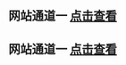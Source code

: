 ## 网站通道一 <a rel="nofollow noopener" href="https://377255.cc/" target="_blank">点击查看</a>
## 网站通道一 <a rel="nofollow noopener" href="https://377255.cc/" target="_blank">点击查看</a>



